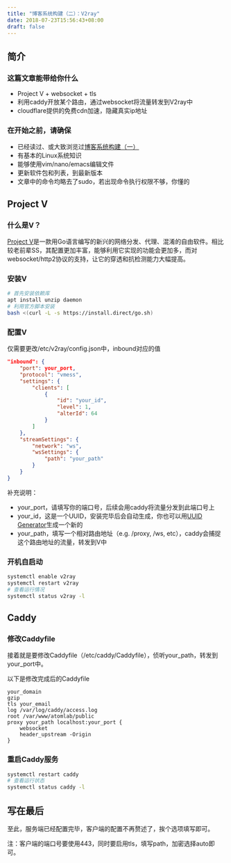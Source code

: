 ```yaml
---
title: "博客系统构建（二）：V2ray"
date: 2018-07-23T15:56:43+08:00
draft: false
---
```


## 简介

### 这篇文章能带给你什么

* Project V + websocket + tls
* 利用caddy开放某个路由，通过websocket将流量转发到V2ray中
* cloudflare提供的免费cdn加速，隐藏真实ip地址

### 在开始之前，请确保

* 已经读过、或大致浏览过[博客系统构建（一）](/post/ladder/build-blog/)
* 有基本的Linux系统知识
* 能够使用vim/nano/emacs编辑文件
* 更新软件包和列表，到最新版本
* 文章中的命令均略去了sudo，若出现命令执行权限不够，你懂的

## Project V

### 什么是V？

[Project V](https://www.v2ray.com/)是一款用Go语言编写的新兴的网络分发、代理、混淆的自由软件。相比较老前辈SS，其配置更加丰富，能够利用它实现的功能会更加多，而对websocket/http2协议的支持，让它的穿透和抗检测能力大幅提高。

### 安装V

``` bash
# 首先安装依赖库
apt install unzip daemon
# 利用官方脚本安装
bash <(curl -L -s https://install.direct/go.sh)
```

### 配置V

仅需要更改/etc/v2ray/config.json中，inbound对应的值

``` json
"inbound": {
    "port": your_port,
    "protocol": "vmess",
    "settings": {
        "clients": [
            {
                "id": "your_id",
                "level": 1,
                "alterId": 64
            }
        ]
    },
    "streamSettings": {
        "network": "ws",
        "wsSettings": {
            "path": "your_path"
        }
    }
}
```

补充说明：
* your_port，请填写你的端口号，后续会用caddy将流量分发到此端口号上
* your_id，这是一个UUID，安装完毕后会自动生成，你也可以用[UUID Generator](https://www.uuidgenerator.net/)生成一个新的
* your_path，填写一个相对路由地址（e.g. /proxy, /ws, etc），caddy会捕捉这个路由地址的流量，转发到V中

### 开机自启动

``` bash
systemctl enable v2ray
systemctl restart v2ray
# 查看运行情况
systemctl status v2ray -l
```

## Caddy

### 修改Caddyfile

接着就是要修改Caddyfile（/etc/caddy/Caddyfile），侦听your_path，转发到your_port中。

以下是修改完成后的Caddyfile

```
your_domain
gzip
tls your_email
log /var/log/caddy/access.log
root /var/www/atomlab/public
proxy your_path localhost:your_port {
    websocket
    header_upstream -Origin
}
```

### 重启Caddy服务

``` bash
systemctl restart caddy
# 查看运行状态
systemctl status caddy -l
```

## 写在最后

至此，服务端已经配置完毕，客户端的配置不再赘述了，挨个选项填写即可。

注：客户端的端口号要使用443，同时要启用tls，填写path，加密选择auto即可。

